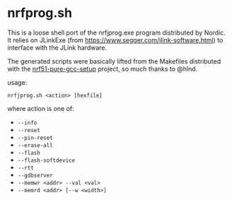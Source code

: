 nrfprog.sh
==========

This is a loose shell port of the nrfjprog.exe program distributed by Nordic.
It relies on JLinkExe (from https://www.segger.com/jlink-software.html) to
interface with the JLink hardware.

The generated scripts were basically lifted from the Makefiles distributed with
the [nrf51-pure-gcc-setup](https://github.com/hlnd/nrf51-pure-gcc-setup)
project, so much thanks to @hlnd.

usage:

```
nrfjprog.sh <action> [hexfile]
```

where action is one of:
 * `--info`
 * `--reset`
 * `--pin-reset`
 * `--erase-all`
 * `--flash`
 * `--flash-softdevice`
 * `--rtt`
 * `--gdbserver`
 * `--memwr <addr> --val <val>`
 * `--memrd <addr> [--w <width>]`
